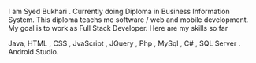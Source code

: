I am Syed Bukhari . Currently doing Diploma in Business Information System. This diploma teachs me software / web and mobile development. My goal is to work as Full Stack Developer. Here are my skills so far

Java, HTML , CSS , JvaScript , JQuery , Php , MySql , C# , SQL Server . Android Studio.
